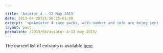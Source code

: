 ```yaml
---

title: 'Aviator 4 - 12 May 2013'
date: 2013-04-28T21:56:25+01:00
excerpt: '<p>Aviator 4 race packs, with number and info are being sent out at the moment.</p>'
layout: post
permalink: /2013/04/aviator-4-12-may-2013/
---
```

The current list of entrants is available <a href="/assets/pdf/results/aviator4entrants28042013.pdf" target="_blank" rel="nofollow">here</a>.
